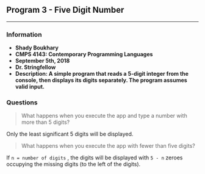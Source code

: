 ## Program 3 - Five Digit Number
***
### Information
* **Shady Boukhary**
* **CMPS 4143: Contemporary Programming Languages**
* **September 5th, 2018**
* **Dr. Stringfellow**
* **Description: A simple program that reads a 5-digit integer from the console, 
 then displays its digits separately. The program assumes valid input.**

### Questions

> What happens when you execute the app and type a number with more than 5 digits?

Only the least significant 5 digits will be displayed.


> What happens when you execute the app with fewer than five digits?

If `n = number of digits` , the digits will be displayed with `5 - n` zeroes occupying the missing digits (to the left of the digits).
